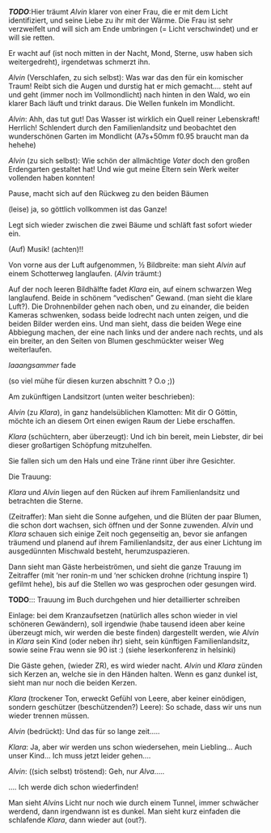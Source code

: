___TODO___:Hier träumt *Alvin* klarer von einer Frau, die er mit dem Licht identifiziert, und seine Liebe zu ihr mit der Wärme. Die Frau ist sehr verzweifelt und will sich am Ende umbringen (= Licht verschwindet) und er will sie retten.<a name="SCD"></a>



Er wacht auf (ist noch mitten in der Nacht, Mond, Sterne, usw haben sich weitergedreht), irgendetwas schmerzt ihn.



*Alvin* (Verschlafen, zu sich selbst): Was war das den für ein komischer Traum! Reibt sich die Augen und durstig hat er mich gemacht.... steht auf und geht (immer noch im Vollmondlicht) nach hinten in den Wald, wo ein klarer Bach läuft und trinkt daraus. Die Wellen funkeln im Mondlicht.

*Alvin*: Ahh, das tut gut! Das Wasser ist wirklich ein Quell reiner Lebenskraft! Herrlich! Schlendert durch den Familienlandsitz und beobachtet den wunderschönen Garten im Mondlicht (A7s+50mm f0.95 braucht man da hehehe)

*Alvin* (zu sich selbst): Wie schön der allmächtige *Vater* doch den großen Erdengarten gestaltet hat! Und wie gut meine Eltern sein Werk weiter vollenden haben konnten!

Pause, macht sich auf den Rückweg zu den beiden Bäumen

(leise) ja, so göttlich vollkommen ist das Ganze!

Legt sich wieder zwischen die zwei Bäume und schläft fast sofort wieder ein.



(Auf) Musik! (achten)!!

Von vorne aus der Luft aufgenommen, ½ Bildbreite: man sieht *Alvin* auf einem Schotterweg langlaufen. (*Alvin* träumt:)

Auf der noch leeren Bildhälfte fadet *Klara* ein, auf einem schwarzen Weg langlaufend. Beide in schönem “vedischen” Gewand. (man sieht die klare Luft?). Die Drohnenbilder gehen nach oben, und zu einander, die beiden Kameras schwenken, sodass beide lodrecht nach unten zeigen, und die beiden Bilder werden eins. Und man sieht, dass die beiden Wege eine Abbiegung machen, der eine nach links und der andere nach rechts, und als ein breiter, an den Seiten von Blumen geschmückter weiser Weg weiterlaufen.



*laaangsammer* fade



(so viel mühe für diesen kurzen abschnitt ? O.o ;))



Am zukünftigen Landsitzort (unten weiter beschrieben):



*Alvin* (zu *Klara*), in ganz handelsüblichen Klamotten: Mit dir O Göttin, möchte ich an diesem Ort einen ewigen Raum der Liebe erschaffen.

*Klara* (schüchtern, aber überzeugt): Und ich bin bereit, mein Liebster, dir bei dieser großartigen Schöpfung mitzuhelfen.

Sie fallen sich um den Hals und eine Träne rinnt über ihre Gesichter.





Die Trauung:

*Klara* und *Alvin* liegen auf den Rücken auf ihrem Familienlandsitz und betrachten die Sterne.

(Zeitraffer): Man sieht die Sonne aufgehen, und die Blüten der paar Blumen, die schon dort wachsen, sich öffnen und der Sonne zuwenden. *Alvin* und *Klara* schauen sich einige Zeit noch gegenseitig an, bevor sie anfangen träumend und planend auf ihrem Familienlandsitz, der aus einer Lichtung im ausgedünnten Mischwald besteht, herumzuspazieren.



Dann sieht man Gäste herbeiströmen, und sieht die ganze Trauung im Zeitraffer (mit ‘ner ronin-m und ‘ner schicken drohne (richtung inspire 1) gefilmt hehe), bis auf die Stellen wo was gesprochen oder gesungen wird.





__TODO__::: Trauung im Buch durchgehen und hier detaillierter schreiben<a name="trauung"></a>



Einlage: bei dem Kranzaufsetzen (natürlich alles schon wieder in viel schöneren Gewändern), soll irgendwie (habe tausend ideen aber keine überzeugt mich, wir werden die beste finden) dargestellt werden, wie *Alvin* in *Klara* sein Kind (oder neben ihr) sieht, sein künftigen Familienlandsitz, sowie seine Frau wenn sie 90 ist :) (siehe leserkonferenz in helsinki)



Die Gäste gehen, (wieder ZR), es wird wieder nacht. *Alvin* und *Klara* zünden sich Kerzen an, welche sie in den Händen halten. Wenn es ganz dunkel ist, sieht man nur noch die beiden Kerzen.



*Klara* (trockener Ton, erweckt Gefühl von Leere, aber keiner einödigen, sondern geschützer (beschützenden?) Leere): So schade, dass wir uns nun wieder trennen müssen.

*Alvin* (bedrückt): Und das für so lange zeit…..

*Klara*: Ja, aber wir werden uns schon wiedersehen, mein Liebling… Auch unser Kind... Ich muss jetzt leider gehen….

*Alvin*: ((sich selbst) tröstend): Geh, nur *Alva*…..



…. Ich werde dich schon wiederfinden!



Man sieht *Alvin*s Licht nur noch wie durch einem Tunnel, immer schwächer werdend, dann irgendwann ist es dunkel. Man sieht kurz einfaden die schlafende *Klara*, dann wieder aut (out?).


